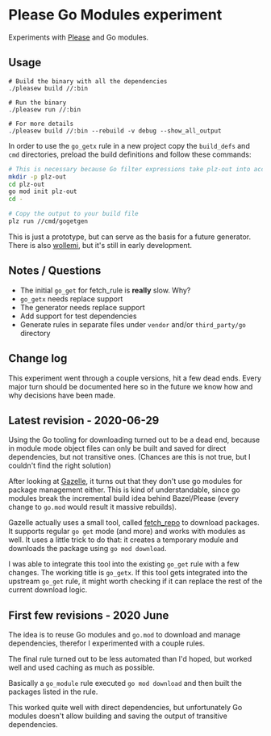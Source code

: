 # Please Go Modules experiment

Experiments with [Please](https://please.build) and Go modules.


## Usage

```
# Build the binary with all the dependencies
./pleasew build //:bin

# Run the binary
./pleasew run //:bin

# For more details
./pleasew build //:bin --rebuild -v debug --show_all_output
```

In order to use the `go_getx` rule in a new project copy the `build_defs` and `cmd` directories,
preload the build definitions and follow these commands:

```bash
# This is necessary because Go filter expressions take plz-out into account and can mess with the following commands
mkdir -p plz-out
cd plz-out
go mod init plz-out
cd -

# Copy the output to your build file
plz run //cmd/gogetgen
```

This is just a prototype, but can serve as the basis for a future generator.
There is also [wollemi](https://github.com/tcncloud/wollemi), but it's still in early development.


## Notes / Questions

- The initial `go_get` for fetch_rule is **really** slow. Why?
- `go_getx` needs replace support
- The generator needs replace support
- Add support for test dependencies
- Generate rules in separate files under `vendor` and/or `third_party/go` directory


## Change log

This experiment went through a couple versions, hit a few dead ends.
Every major turn should be documented here so in the future we know how and why decisions have been made.


## Latest revision - 2020-06-29

Using the Go tooling for downloading turned out to be a dead end,
because in module mode object files can only be built and saved for direct dependencies, but not transitive ones.
(Chances are this is not true, but I couldn't find the right solution)

After looking at [Gazelle](https://github.com/bazelbuild/bazel-gazelle), it turns out that they don't use go modules for package management either.
This is kind of understandable, since go modules break the incremental build idea behind Bazel/Please (every change to `go.mod` would result it massive rebuilds).

Gazelle actually uses a small tool, called [fetch_repo](https://github.com/bazelbuild/bazel-gazelle/tree/5c00b77/cmd/fetch_repo) to download packages.
It supports regular `go get` mode (and more) and works with modules as well. It uses a little trick to do that: it creates a temporary module and downloads the package using `go mod download`.

I was able to integrate this tool into the existing `go_get` rule with a few changes. The working title is `go_getx`.
If this tool gets integrated into the upstream `go_get` rule, it might worth checking if it can replace the rest of the current download logic.


## First few revisions - 2020 June

The idea is to reuse Go modules and `go.mod` to download and manage dependencies,
therefor I experimented with a couple rules.

The final rule turned out to be less automated than I'd hoped,
but worked well and used caching as much as possible.

Basically a `go_module` rule executed `go mod download` and then built the packages listed in the rule.

This worked quite well with direct dependencies, but unfortunately Go modules doesn't allow building and saving the output of transitive dependencies.